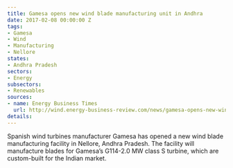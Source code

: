 ```yaml
---
title: Gamesa opens new wind blade manufacturing unit in Andhra
date: 2017-02-08 00:00:00 Z
tags:
- Gamesa
- Wind
- Manufacturing
- Nellore
states:
- Andhra Pradesh
sectors:
- Energy
subsectors:
- Renewables
sources:
- name: Energy Business Times
  url: http://wind.energy-business-review.com/news/gamesa-opens-new-wind-blade-manufacturing-facility-in-andhra-pradesh-india-030217-5731405
details: 
---
```


Spanish wind turbines manufacturer Gamesa has opened a new wind blade manufacturing facility in Nellore, Andhra Pradesh. The facility will manufacture blades for Gamesa’s G114-2.0 MW class S turbine, which are custom-built for the Indian market.
